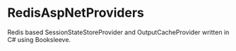 RedisAspNetProviders
====================

Redis based SessionStateStoreProvider and OutputCacheProvider written in C# using Booksleeve.
